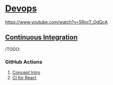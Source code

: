 # [Devops](https://www.youtube.com/watch?v=scEDHsr3APg)

https://www.youtube.com/watch?v=5RocT_OdQcA

## [Continuous Integration](https://www.youtube.com/watch?v=G1u4WBdlWgU)

/TODO: 

### GitHub Actions

1. [Concept Intro](https://www.youtube.com/watch?v=R8_veQiYBjI&t=1478s)
2. [CI for React](https://www.youtube.com/watch?v=eB0nUzAI7M8)
